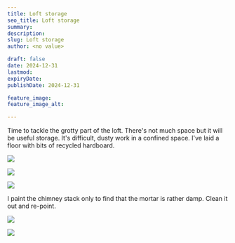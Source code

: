 ```yaml
---
title: Loft storage
seo_title: Loft storage
summary:
description:
slug: Loft storage
author: <no value>

draft: false
date: 2024-12-31
lastmod:
expiryDate:
publishDate: 2024-12-31

feature_image:
feature_image_alt:

---
```

Time to tackle the grotty part of the loft. There's not much space but it will be useful storage. 
It's difficult, dusty work in a confined space. I've laid a floor with bits of recycled hardboard.

![](/images/1390.jpg)

![](/images/1391.jpg)

![](/images/1389.jpg)

I paint the chimney stack only to find that the mortar is rather damp. Clean it out and re-point.

![](/images/1412.jpg)

![](/images/8434.jpg)